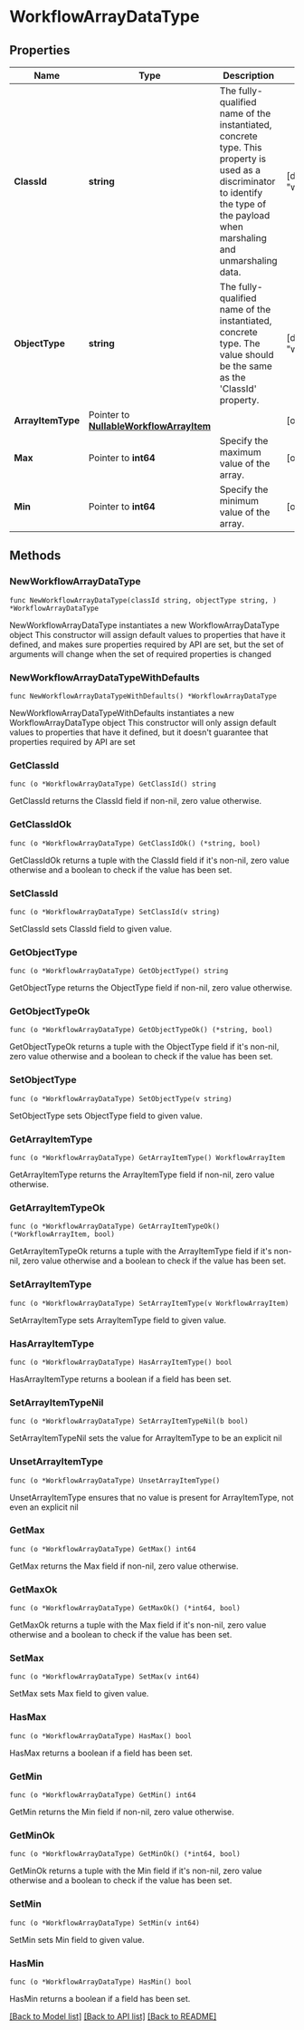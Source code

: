 # WorkflowArrayDataType

## Properties

Name | Type | Description | Notes
------------ | ------------- | ------------- | -------------
**ClassId** | **string** | The fully-qualified name of the instantiated, concrete type. This property is used as a discriminator to identify the type of the payload when marshaling and unmarshaling data. | [default to "workflow.ArrayDataType"]
**ObjectType** | **string** | The fully-qualified name of the instantiated, concrete type. The value should be the same as the &#39;ClassId&#39; property. | [default to "workflow.ArrayDataType"]
**ArrayItemType** | Pointer to [**NullableWorkflowArrayItem**](WorkflowArrayItem.md) |  | [optional] 
**Max** | Pointer to **int64** | Specify the maximum value of the array. | [optional] 
**Min** | Pointer to **int64** | Specify the minimum value of the array. | [optional] 

## Methods

### NewWorkflowArrayDataType

`func NewWorkflowArrayDataType(classId string, objectType string, ) *WorkflowArrayDataType`

NewWorkflowArrayDataType instantiates a new WorkflowArrayDataType object
This constructor will assign default values to properties that have it defined,
and makes sure properties required by API are set, but the set of arguments
will change when the set of required properties is changed

### NewWorkflowArrayDataTypeWithDefaults

`func NewWorkflowArrayDataTypeWithDefaults() *WorkflowArrayDataType`

NewWorkflowArrayDataTypeWithDefaults instantiates a new WorkflowArrayDataType object
This constructor will only assign default values to properties that have it defined,
but it doesn't guarantee that properties required by API are set

### GetClassId

`func (o *WorkflowArrayDataType) GetClassId() string`

GetClassId returns the ClassId field if non-nil, zero value otherwise.

### GetClassIdOk

`func (o *WorkflowArrayDataType) GetClassIdOk() (*string, bool)`

GetClassIdOk returns a tuple with the ClassId field if it's non-nil, zero value otherwise
and a boolean to check if the value has been set.

### SetClassId

`func (o *WorkflowArrayDataType) SetClassId(v string)`

SetClassId sets ClassId field to given value.


### GetObjectType

`func (o *WorkflowArrayDataType) GetObjectType() string`

GetObjectType returns the ObjectType field if non-nil, zero value otherwise.

### GetObjectTypeOk

`func (o *WorkflowArrayDataType) GetObjectTypeOk() (*string, bool)`

GetObjectTypeOk returns a tuple with the ObjectType field if it's non-nil, zero value otherwise
and a boolean to check if the value has been set.

### SetObjectType

`func (o *WorkflowArrayDataType) SetObjectType(v string)`

SetObjectType sets ObjectType field to given value.


### GetArrayItemType

`func (o *WorkflowArrayDataType) GetArrayItemType() WorkflowArrayItem`

GetArrayItemType returns the ArrayItemType field if non-nil, zero value otherwise.

### GetArrayItemTypeOk

`func (o *WorkflowArrayDataType) GetArrayItemTypeOk() (*WorkflowArrayItem, bool)`

GetArrayItemTypeOk returns a tuple with the ArrayItemType field if it's non-nil, zero value otherwise
and a boolean to check if the value has been set.

### SetArrayItemType

`func (o *WorkflowArrayDataType) SetArrayItemType(v WorkflowArrayItem)`

SetArrayItemType sets ArrayItemType field to given value.

### HasArrayItemType

`func (o *WorkflowArrayDataType) HasArrayItemType() bool`

HasArrayItemType returns a boolean if a field has been set.

### SetArrayItemTypeNil

`func (o *WorkflowArrayDataType) SetArrayItemTypeNil(b bool)`

 SetArrayItemTypeNil sets the value for ArrayItemType to be an explicit nil

### UnsetArrayItemType
`func (o *WorkflowArrayDataType) UnsetArrayItemType()`

UnsetArrayItemType ensures that no value is present for ArrayItemType, not even an explicit nil
### GetMax

`func (o *WorkflowArrayDataType) GetMax() int64`

GetMax returns the Max field if non-nil, zero value otherwise.

### GetMaxOk

`func (o *WorkflowArrayDataType) GetMaxOk() (*int64, bool)`

GetMaxOk returns a tuple with the Max field if it's non-nil, zero value otherwise
and a boolean to check if the value has been set.

### SetMax

`func (o *WorkflowArrayDataType) SetMax(v int64)`

SetMax sets Max field to given value.

### HasMax

`func (o *WorkflowArrayDataType) HasMax() bool`

HasMax returns a boolean if a field has been set.

### GetMin

`func (o *WorkflowArrayDataType) GetMin() int64`

GetMin returns the Min field if non-nil, zero value otherwise.

### GetMinOk

`func (o *WorkflowArrayDataType) GetMinOk() (*int64, bool)`

GetMinOk returns a tuple with the Min field if it's non-nil, zero value otherwise
and a boolean to check if the value has been set.

### SetMin

`func (o *WorkflowArrayDataType) SetMin(v int64)`

SetMin sets Min field to given value.

### HasMin

`func (o *WorkflowArrayDataType) HasMin() bool`

HasMin returns a boolean if a field has been set.


[[Back to Model list]](../README.md#documentation-for-models) [[Back to API list]](../README.md#documentation-for-api-endpoints) [[Back to README]](../README.md)


